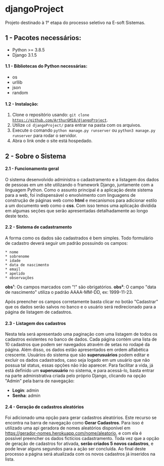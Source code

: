 # djangoProject
Projeto destinado à 1° etapa do processo seletivo na E-soft Sistemas.

## 1 - Pacotes necessários:
  * Python >= 3.8.5
  * Django 3.1.5
  
#### 1.1 - Bibliotecas do Python necessárias:
  * os
  * urllib
  * json
  * random
  
#### 1.2 - Instalação:
  1. Clone o repositório usando: <code>git clone https://github.com/ArthurGM18/djangoProject</code>.
  2. Utilize <code>cd djangoProject/</code> para entrar na pasta com os arquivos.
  3. Execute o comando <code>python manage.py runserver</code> ou <code>python3 manage.py runserver</code> para rodar o servidor.
  4. Abra o link onde o site está hospedado.
 
## 2 - Sobre o Sistema

#### 2.1 - Funcionamento geral

  O sistema desenvolvido administra o cadastramento e a listagem dos dados de pessoas em um site utilizando o framework Django, juntamente com a linguagem Python.  Como o assunto principal é a aplicação deste sistema para a web, foi indispensável o envolvimento com linguagens de construção de páginas web como **html** e mecanismos para adicionar estilo a um documento web como o **css**. Com isso temos uma aplicação dividida em algumas seções que serão apresentadas detalhadamente ao longo deste texto.
  
#### 2.2 - Sistema de cadastramento

  A forma como os dados são cadastrados é bem simples. Todo formulário de cadastro deverá seguir um padrão possuindo os campos:
  
    * nome
    * sobrenome
    * idade
    * data de nascimento
    * email
    * apelido
    * observações
    
  **obs¹**: Os campos marcados com "!" são obrigatórios.
  **obs²**: O campo "data de nascimento" utiliza o padrão AAAA-MM-DD, ex: 1999-11-23.
  
  Após preencher os campos corretamente basta clicar no botão "Cadastrar" que os dados serão salvos no banco e o usuário será redirecionado para a página de listagem de cadastros.
  
#### 2.3 - Listagem dos cadastros

  Nesta tela será apresentado uma paginação com uma listagem de todos os cadastros existentes no banco de dados. Cada página contém uma lista de 10 cadastros que podem ser navegados atravém de setas no rodapé da página. Além disso, os dados estão apresentados em ordem alfabética crescente.
  Usuários do sistema que são **superusuários** podem editar e excluir os dados cadastrados, caso seja logado em um usuário que não possua tal status, essas opções não irão aparecer. Para facilitar a vida, já está definido um **superusuário** no sistema, e para acessá-lo, basta entrar na parte administrativa criada pelo próprio Django, clicando na opção "Admin" pela barra de navegação:
  * **Login**: admin
  * **Senha**: admin
  
#### 2.4 - Geração de cadastros aleatórios

  Foi adicionado uma opção para gerar cadastros aleatórios. Este recurso se encontra na barra de navegação como **Gerar Cadastros**. Para isso é utilizado uma api geradora de nomes aleatórios disponível em https://gerador-nomes.herokuapp.com/nome/aleatorio, e com ela é possível preencher os dados fictícios cadastramento.
  Toda vez que a opção de geração de cadastros for ativada, **serão criados 5 novos cadastros**, e pode levar alguns segundos para a ação ser concluída. Ao final deste processo a página será atualizada com os novos cadastros já inseridos na lista.
